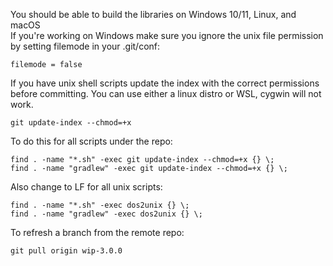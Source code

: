 You should be able to build the libraries on Windows 10/11, Linux, and macOS  
If you're working on Windows make sure you ignore the unix file permission by setting filemode in your .git/conf:  
```
filemode = false
```

If you have unix shell scripts update the index with the correct permissions before committing.
You can use either a linux distro or WSL, cygwin will not work.
```
git update-index --chmod=+x
```

To do this for all scripts under the repo:
```
find . -name "*.sh" -exec git update-index --chmod=+x {} \;
find . -name "gradlew" -exec git update-index --chmod=+x {} \;
```

Also change to LF for all unix scripts:
```
find . -name "*.sh" -exec dos2unix {} \;
find . -name "gradlew" -exec dos2unix {} \;
```

To refresh a branch from the remote repo:
```
git pull origin wip-3.0.0
```